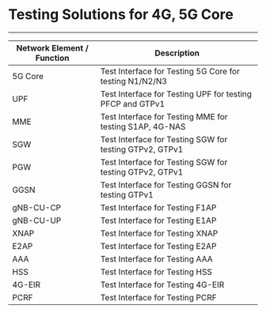 # Testing Solutions for 4G, 5G Core

----


| Network Element / Function	| Description |
| ------------------------------|----------------------------------------------------------------- |
| 5G Core	| Test Interface for Testing 5G Core for testing N1/N2/N3 |
| UPF	| Test Interface for Testing UPF for testing PFCP and GTPv1 | 
| MME	| Test Interface for Testing MME for testing S1AP, 4G-NAS |
| SGW	| Test Interface for Testing SGW for testing GTPv2, GTPv1 |
| PGW	| Test Interface for Testing SGW for testing GTPv2, GTPv1 |
| GGSN	| Test Interface for Testing GGSN for testing GTPv1 |
| gNB-CU-CP	| Test Interface for Testing F1AP |
| gNB-CU-UP	| Test Interface for Testing E1AP |
| XNAP	| Test Interface for Testing XNAP |
| E2AP	| Test Interface for Testing E2AP |
| AAA	| Test Interface for Testing AAA |
| HSS	| Test Interface for Testing HSS |
| 4G-EIR	| Test Interface for Testing 4G-EIR |
| PCRF	| Test Interface for Testing PCRF |




